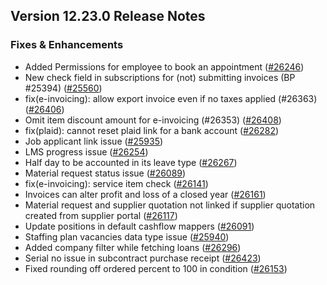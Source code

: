 ## Version 12.23.0 Release Notes

### Fixes & Enhancements
- Added Permissions for employee to book an appointment ([#26246](https://github.com/frappe/erpnext/pull/26246))
- New check field in subscriptions for (not) submitting invoices (BP #25394) ([#25560](https://github.com/frappe/erpnext/pull/25560))
- fix(e-invoicing): allow export invoice even if no taxes applied (#26363) ([#26406](https://github.com/frappe/erpnext/pull/26406))
- Omit item discount amount for e-invoicing (#26353) ([#26408](https://github.com/frappe/erpnext/pull/26408))
- fix(plaid): cannot reset plaid link for a bank account ([#26282](https://github.com/frappe/erpnext/pull/26282))
- Job applicant link issue ([#25935](https://github.com/frappe/erpnext/pull/25935))
- LMS progress issue ([#26254](https://github.com/frappe/erpnext/pull/26254))
- Half day to be accounted in its leave type ([#26267](https://github.com/frappe/erpnext/pull/26267))
- Material request status issue ([#26089](https://github.com/frappe/erpnext/pull/26089))
- fix(e-invoicing): service item check ([#26141](https://github.com/frappe/erpnext/pull/26141))
- Invoices can alter profit and loss of a closed year ([#26161](https://github.com/frappe/erpnext/pull/26161))
- Material request and supplier quotation not linked if supplier quotation created from supplier portal ([#26117](https://github.com/frappe/erpnext/pull/26117))
- Update positions in default cashflow mappers ([#26091](https://github.com/frappe/erpnext/pull/26091))
- Staffing plan vacancies data type issue ([#25940](https://github.com/frappe/erpnext/pull/25940))
- Added company filter while fetching loans ([#26296](https://github.com/frappe/erpnext/pull/26296))
- Serial no issue in subcontract purchase receipt ([#26423](https://github.com/frappe/erpnext/pull/26423))
- Fixed rounding off ordered percent to 100 in condition  ([#26153](https://github.com/frappe/erpnext/pull/26153))